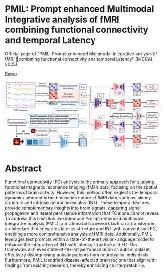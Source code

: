 # PMIL: Prompt enhanced Multimodal Integrative analysis of fMRI combining functional connectivity and temporal Latency

Official page of "PMIL: Prompt enhanced Multimodal Integrative analysis of fMRI combining functional connectivity and temporal Latency" (MICCAI 2025)

[Paper](https://papers.miccai.org/miccai-2025/0702-Paper2349.html)

![Overall](images/PMIL.jpg)

# Abstract
Functional connectivity (FC) analysis is the primary approach for studying functional magnetic resonance imaging (fMRI) data, focusing on the spatial patterns of brain activity. However, this method often neglects the temporal dynamics inherent in the timeseries nature of fMRI data, such as latency structure and intrinsic neural timescales (INT). These temporal features provide complementary insights into brain signals, capturing signal propagation and neural persistence information that FC alone cannot reveal. To address this limitation, we introduce Prompt enhanced multimodal integrative analysis (PMIL), a multimodal framework built on a transformer architecture that integrates latency structure and INT with conventional FC, enabling a more comprehensive analysis of fMRI data. Additionally, PMIL leverages text prompts within a state-of-the-art vision-language model to enhance the integration of INT with latency structure and FC. Our framework achieves state-of-the-art performance on an autism dataset, effectively distinguishing autistic patients from neurotypical individuals. Furthermore, PMIL identified disease-affected brain regions that align with findings from existing research, thereby enhancing its interpretability.
